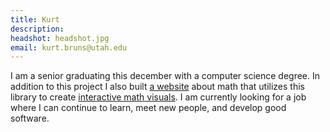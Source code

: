 ```yaml
---
title: Kurt
description:
headshot: headshot.jpg
email: kurt.bruns@utah.edu
---
```


I am a senior graduating this december with a computer science degree. In addition to this project I also built <a href="https://wumbo.net/" target="_blank" rel="nonoreferrer">a website</a> about math that utilizes this library to create <a href="https://wumbo.net/interactives/" target="_blank" rel="nonoreferrer">interactive math visuals</a>. I am currently looking for a job where I can continue to learn, meet new people, and develop good software.
